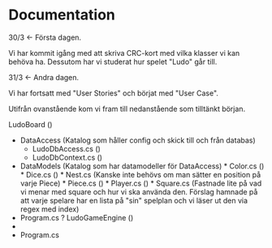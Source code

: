 # Documentation

30/3 <- Första dagen.

Vi har kommit igång med att skriva CRC-kort med vilka klasser vi kan behöva ha. Dessutom har vi studerat hur spelet "Ludo" går till. 

31/3 <- Andra dagen.

Vi har fortsatt med "User Stories" och börjat med "User Case".

Utifrån ovanstående kom vi fram till nedanstående som tilltänkt början.

LudoBoard ()
  * DataAccess (Katalog som håller config och skick till och från databas)
    * LudoDbAccess.cs ()
    * LudoDbContext.cs ()
  *  DataModels (Katalog som har datamodeller för DataAccess)
    * Color.cs ()
    * Dice.cs ()
    * Nest.cs (Kanske inte behövs om man sätter en position på varje Piece)
    * Piece.cs ()
    * Player.cs ()
    * Square.cs (Fastnade lite på vad vi menar med square och hur vi ska använda den. Förslag hamnade på att varje spelare har en lista på "sin" spelplan och vi läser ut den via regex med index)
  * Program.cs ?
LudoGameEngine ()
  * 
  * Program.cs




